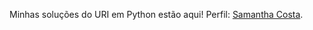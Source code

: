 Minhas soluções do URI em Python estão aqui!
Perfil: <a href="https://www.urionlinejudge.com.br/judge/pt/profile/557708 ">Samantha Costa</a>.

